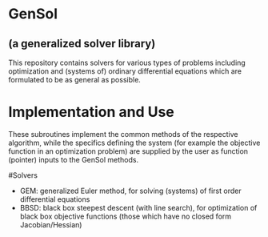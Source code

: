 # GenSol
## (a generalized solver library)
This repository contains solvers for various types of problems including optimization and (systems of) ordinary differential equations which are formulated to be as general as possible.


# Implementation and Use
These subroutines implement the common methods of the respective algorithm, while the specifics defining the system (for example the objective function in an optimization problem) are supplied by the user as function (pointer) inputs to the GenSol methods.

#Solvers
- GEM: generalized Euler method, for solving (systems) of first order differential equations
- BBSD: black box steepest descent (with line search), for optimization of black box objective functions (those which have no closed form Jacobian/Hessian)